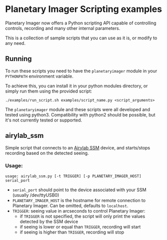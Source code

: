 # Planetary Imager Scripting examples

Planetary Imager now offers a Python scripting API capable of controlling controls, recording and many other internal parameters.

This is a collection of sample scripts that you can use as it is, or modify to any need.

## Running

To run these scripts you need to have the `planetaryimager` module in your `PYTHONPATH` environment variable.

To achieve this, you can install it in your python modules directory, or simply run them using the provided script:
```
./examples/run_script.sh examples/script_name.py <script_arguments>
``` 

The `planetaryimager` module and these scripts were all developed and tested using python3. Compatibility with python2 should be possible, but it's not currently tested or supported.



## airylab_ssm

Simple script that connects to an [Airylab SSM](https://airylab.com/) device, and starts/stops recording based on the detected seeing.

### Usage:
```
usage: airylab_ssm.py [-t TRIGGER] [-p PLANETARY_IMAGER_HOST] serial_port
```

 - `serial_port` should point to the device associated with your SSM (usually /dev/ttyUSB0)
 - `PLANETARY_IMAGER_HOST` is the hostname for remote connection to Planetary Imager. Can be omitted, defaults to `localhost`.
 - `TRIGGER`: seeing value in arcseconds to control Planetary Imager:
   - if `TRIGGER` is not specified, the script will only print the values detected by the SSM device
   - if seeing is lower or equal than `TRIGGER`, recording will start
   - if seeing is higher than `TRIGGER`, recording will stop



